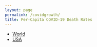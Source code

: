 ```yaml
---
layout: page
permalink: /covidgrowth/
title: Per-Capita COVID-19 Death Rates
---
```


* [World](world.md)
* [USA](usa.md)